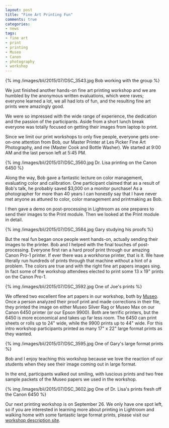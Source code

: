```yaml
---
layout: post
title: "Fine Art Printing Fun"
comments: true
categories:
- news
tags:
- fine art
- print
- printing
- Museo
- Canon
- photography
- workshop
---
```


{% img /images/bli/2015/07/DSC_3543.jpg Bob working with the group %}

We just finished another hands-on fine art printing workshop and  we are humbled by the anonymous written evaluations, which were raves; everyone learned a lot, we all had lots of fun, and the resulting fine art prints were amazingly good.

<!--more-->

We were so impressed with the wide range of experience, the dedication and the passion of the participants. Aside from a short lunch break everyone was totally focused on getting their images from laptop to print. 

Since we limit our print workshops to only five people, everyone gets one-on-one attention from Bob, our Master Printer at Les Picker Fine Art Photography, and me (Master Cook and Bottle Washer). We started at 9:00 AM and the last person left at 5:45 PM. 

{% img /images/bli/2015/07/DSC_3560.jpg Dr. Lisa printing on the Canon 6450 %}

Along the way, Bob gave a fantastic lecture on color management, evaluating color and calibration. One participant claimed that as a result of Bob's talk, he probably saved $3,000 on a monitor purchase! As a photographer for more than 40 years I can honestly say that I have never met anyone as attuned to color, color management and printmaking as Bob. 

I then gave a demo on post-processing in Lightroom as one prepares to send their images to the Print module. Then we looked at the Print module in detail. 

{% img /images/bli/2015/07/DSC_3584.jpg Gary studying his proofs %}

But the real fun began once people went hands-on, actually sending their images to the printer. Bob and I helped with the final touches of post-processing. Everyone first ran a hard proof print through our amazing Canon Pro-1 printer. If ever there was a workhorse printer, that is it. We have literally run hundreds of prints through that machine without a hint of a problem. The colors are true and with the right fine art papers images sing. In fact some of the workshop attendees elected to print some 13 x 19" prints on the Canon Pro-1.

{% img /images/bli/2015/07/DSC_3592.jpg One of Joe's prints %}

We offered two excellent fine art papers in our workshop, both by [Museo](http://www.museofineart.com). Once a person analyzed their proof print and made corrections in their file, they printed the image on either Museo Silver Rag or Museo Max on our Canon 6450 printer (or our Epson 9900). Both are terrific printers, but the 6450 is more economical and takes up far less room. The 6450 can print sheets or rolls up to 24" wide, while the 9900 prints up to 44" wide.  For this intro workshop participants printed as many 17" x 22" large format prints as they wanted.

{% img /images/bli/2015/07/DSC_3595.jpg One of Gary's large format prints %} 

Bob and I enjoy teaching this workshop because we love the reaction of our students when they see their image coming out in large format. 

In the end, participants walked out smiling, with luscious prints and two free sample packets of the Museo papers we used in the workshop. 

{% img /images/bli/2015/07/DSC_3602.jpg One of Dr. Lisa's prints fresh off the Canon 6450 %}

Our next printing workshop is on September 26. We only have one spot left, so if you are interested in learning more about printing in Lightroom and walking home with some fantastic large format prints, please visit our [workshop description site](http://www.lesterpickerphoto.com/workshops/upcoming-workshops.html). 
